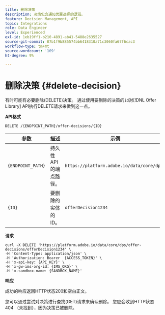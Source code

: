 ```yaml
---
title: 删除决策
description: 决策包含通知优惠选择的逻辑。
feature: Decision Management, API
topic: Integrations
role: Data Engineer
level: Experienced
exl-id: 1eb19ff1-b210-4891-ab41-5488e2635527
source-git-commit: 07b1f9b885574bb6418310a71c3060fa67f6cac3
workflow-type: tm+mt
source-wordcount: '109'
ht-degree: 9%

---
```


# 删除决策 {#delete-decision}

有时可能有必要删除(DELETE)决策。 通过使用要删除的决策的`id`对[!DNL Offer Library] API执行DELETE请求来做到这一点。

**API格式**

```http
DELETE /{ENDPOINT_PATH}/offer-decisions/{ID}
```

| 参数 | 描述 | 示例 |
| --------- | ----------- | ------- |
| `{ENDPOINT_PATH}` | 持久性API的端点路径。 | `https://platform.adobe.io/data/core/dps/` |
| `{ID}` | 要删除的实体的ID。 | `offerDecision1234` |

**请求**

```shell
curl -X DELETE 'https://platform.adobe.io/data/core/dps/offer-decisions/offerDecision1234' \
-H 'Content-Type: application/json' \
-H 'Authorization: Bearer  {ACCESS_TOKEN}' \
-H 'x-api-key: {API_KEY}' \
-H 'x-gw-ims-org-id: {IMS_ORG}' \
-H 'x-sandbox-name: {SANDBOX_NAME}'
```

**响应**

成功的响应返回HTTP状态200和空白正文。

您可以通过尝试对决策进行查找(GET)请求来确认删除。 您应会收到HTTP状态404 （未找到），因为决策已被删除。
